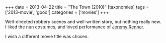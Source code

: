 +++
date = 2013-04-22
title = "The Town (2010)"
[taxonomies]
tags = ['2013-movie', 'good']
categories = ['movies']
+++

Well-directed robbery scenes and well-written story, but nothing really
new. I liked the nun costumes, and loved performance of [Jeremy Renner].

I wish a different movie title was chosen.

  [Jeremy Renner]: http://en.wikipedia.org/wiki/Jeremy_Renner
